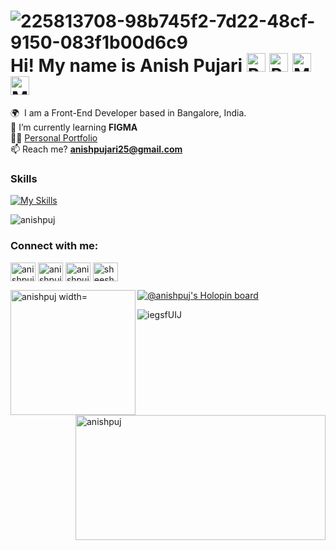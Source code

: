 

![225813708-98b745f2-7d22-48cf-9150-083f1b00d6c9](https://github.com/Anishpuj/Anishpuj/assets/98417394/c2f4dee2-9c87-4256-99f2-088f2e398c08)
Hi! My name is Anish Pujari <img src="https://raw.githubusercontent.com/Tarikul-Islam-Anik/Animated-Fluent-Emojis/master/Emojis/People%20with%20activities/Person%20Raising%20Hand%20Light%20Skin%20Tone.png" alt="Person Raising Hand Light Skin Tone" width="30" height="30" /> <img src="https://raw.githubusercontent.com/Tarikul-Islam-Anik/Animated-Fluent-Emojis/master/Emojis/People%20with%20activities/Person%20Bouncing%20Ball%20Light%20Skin%20Tone.png" alt="Person Bouncing Ball Light Skin Tone" width="30" height="30" /> <img src="https://raw.githubusercontent.com/Tarikul-Islam-Anik/Animated-Fluent-Emojis/master/Emojis/People%20with%20professions/Man%20Student%20Light%20Skin%20Tone.png" alt="Man Student Light Skin Tone" width="30" height="30" /> <img src="https://raw.githubusercontent.com/Tarikul-Islam-Anik/Animated-Fluent-Emojis/master/Emojis/People%20with%20professions/Man%20Technologist%20Light%20Skin%20Tone.png" alt="Man Technologist Light Skin Tone" width="30" height="30" />
========================================================================================================================================

🌍  I am a Front-End Developer based in Bangalore, India. <br>
🌱 I’m currently learning **FIGMA**<br>
👨‍💻 <a href="https://anishpujpersonalportfolio.netlify.app/">Personal Portfolio</a> <br>
📫  Reach me? **anishpujari25@gmail.com**
<br/>
### Skills

[![My Skills](https://skillicons.dev/icons?i=js,html,css,c,python,bootstrap,cpp,discord,figma,github,instagram,netlify,nodejs,react,vscode)](https://skillicons.dev)
<br/>


<p align="left"> <img src="https://komarev.com/ghpvc/?username=anishpuj&label=Profile%20views&color=0e75b6&style=flat" alt="anishpuj" /> </p>


<h3 align="left">Connect with me:</h3>
<p align="left">
<a href="https://twitter.com/anishpuj" target="blank"><img align="center" src="https://raw.githubusercontent.com/rahuldkjain/github-profile-readme-generator/master/src/images/icons/Social/twitter.svg" alt="anishpuj" height="30" width="40" /></a>
<a href="https://fb.com/anishpujari" target="blank"><img align="center" src="https://raw.githubusercontent.com/rahuldkjain/github-profile-readme-generator/master/src/images/icons/Social/facebook.svg" alt="anishpujari" height="30" width="40" /></a>
<a href="https://instagram.com/anishpujxri" target="blank"><img align="center" src="https://raw.githubusercontent.com/rahuldkjain/github-profile-readme-generator/master/src/images/icons/Social/instagram.svg" alt="anishpujxri" height="30" width="40" /></a>
<a href="https://discord.gg/sheesh#3276" target="blank"><img align="center" src="https://raw.githubusercontent.com/rahuldkjain/github-profile-readme-generator/master/src/images/icons/Social/discord.svg" alt="sheesh#3276" height="30" width="40" /></a>
</p>


<p><img align="left" src="https://github-readme-stats.vercel.app/api/top-langs?username=anishpuj&show_icons=true&locale=en&layout=compact" alt="anishpuj width="150" height="200"/></p> <p><img align="right" src="https://github-readme-streak-stats.herokuapp.com/?user=anishpuj&" alt="anishpuj" width="400" height="200"/></p>



[![@anishpuj's Holopin board](https://holopin.me/anishpuj)](https://holopin.io/@anishpuj)

![iegsfUIJ](https://github.com/Anishpuj/Anishpuj/assets/98417394/5a1b0f4b-d292-40f6-a328-de7ee44934fd)
